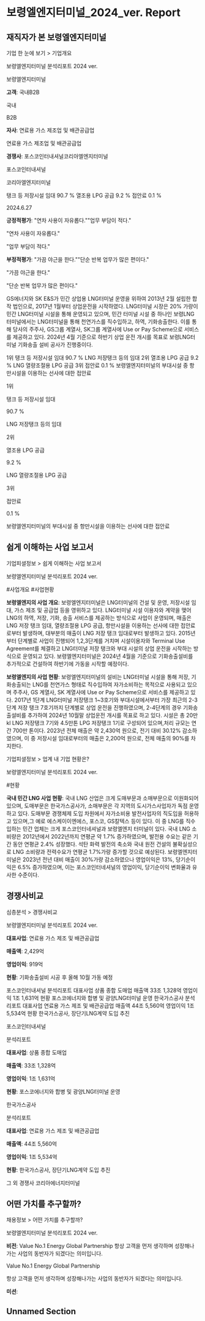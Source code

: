 # 보령엘엔지터미널_2024_ver. Report

## 재직자가 본 보령엘엔지터미널

기업 한 눈에 보기 > 기업개요

보령엘엔지터미널 분석리포트 2024 ver.

보령엘엔지터미널

**고객**: 국내B2B

국내

B2B

**자사**: 연료용 가스 제조업 및 배관공급업

연료용 가스 제조업 및 배관공급업

**경쟁사**: 포스코인터내셔널코리아엘엔지터미널

포스코인터내셔널

코리아엘엔지터미널

탱크 등 저장시설 임대 90.7 %
열조용 LPG 공급 9.2 %
접안료 0.1 %

2024.6.27

**긍정적평가**: "연차 사용이 자유롭다.""업무 부담이 적다."

"연차 사용이 자유롭다."

"업무 부담이 적다."

**부정적평가**: "가끔 야근을 한다.""단순 반복 업무가 많은 편이다."

"가끔 야근을 한다."

"단순 반복 업무가 많은 편이다."

GS에너지와 SK E&S가 민간 상업용 LNG터미널 운영을 위하여 2013년 2월 설립한 합작 법인으로, 2017년 1월부터 상업운전을 시작하였다. LNG터미널 시장은 20% 가량이 민간 LNG터미널 시설을 통해 운영되고 있으며, 민간 터미널 시설 중 하나인 보령LNG터미널에서는 LNG터미널을 통해 천연가스를 직수입하고, 하역, 기화송출한다. 이를 통해 당사의 주주사, GS그룹 계열사, SK그룹 계열사에 Use or Pay Scheme으로 서비스를 제공하고 있다. 2024년 4월 기준으로 하반기 상업 운전 개시를 목표로 보령LNG터미널 기화송출 설비 공사가 진행중이다.

1위 탱크 등 저장시설 임대 90.7 % LNG 저장탱크 등의 임대
2위 열조용 LPG 공급 9.2 %  LNG 열량조절용 LPG 공급
3위 접안료 0.1 %  보령엘엔지터미널의 부대시설 중 항만시설을 이용하는 선사에 대한 접안료

1위

탱크 등 저장시설 임대

90.7 %

LNG 저장탱크 등의 임대

2위

열조용 LPG 공급

9.2 %

LNG 열량조절용 LPG 공급

3위

접안료

0.1 %

보령엘엔지터미널의 부대시설 중 항만시설을 이용하는 선사에 대한 접안료

## 쉽게 이해하는 사업 보고서

기업피셜정보 > 쉽게 이해하는 사업 보고서

보령엘엔지터미널 분석리포트 2024 ver.

#사업개요 #사업현황

**보령엘엔지의 사업 개요**: 보령엘엔지터미널은 LNG터미널의 건설 및 운영, 저장시설 임대, 가스 제조 및 공급업 등을 영위하고 있다. LNG터미널 시설 이용자와 계약을 맺어 LNG의 하역, 저장, 기화, 송출 서비스를 제공하는 방식으로 사업이 운영되며, 매출은 LNG 저장 탱크 임대, 열량조절용 LPG 공급, 항만시설을 이용하는 선사에 대한 접안료로부터 발생하며, 대부분의 매출이 LNG 저장 탱크 임대로부터 발생하고 있다. 2015년부터 단계별로 사업이 진행되어 1,2,3단계를 거치며 시설이용자와 Terminal Use Agreement를 체결하고 LNG터미널 저장 탱크와 부대 시설의 상업 운전을 시작하는 방식으로 운영되고 있다. 보령엘엔지터미널은 2024년 4월을 기준으로 기화송출설비를 추가적으로 건설하여 하반기에 가동을 시작할 예정이다.

**보령엘엔지의 사업 현황**: 보령엘엔지터미널의 설비는 LNG터미널 시설을 통해 저장, 기화송출되는 LNG를 천연가스 형태로 직수입하여 자가소비하는 목적으로 사용되고 있으며 주주사, GS 계열사, SK 계열사에 Use or Pay Scheme으로 서비스를 제공하고 있다. 2017년 1단계 LNG터미널 저장탱크 1~3호기와 부대시설에서부터 가장 최근의 2-3단계 저장 탱크 7호기까지 단계별로 상업 운전을 진행하였으며, 2-4단계의 경우 기화송출설비를  추가하여 2024년 10월말 상업운전 개시를 목표로 하고 있다. 시설은 총 20만 kl LNG 저장탱크 7기와 4.5만톤 LPG 저장탱크 1기로 구성되어 있으며,처리 규모는 연간 700만 톤이다. 2023년 전체 매출은 약 2,430억 원으로, 전기 대비 30.12% 감소하였으며, 이 중 저장시설 임대로부터의 매출은 2,200억 원으로, 전체 매출의 90%를 차지한다.

기업피셜정보 > 업계 내 기업 현황은?

보령엘엔지터미널 분석리포트 2024 ver.

#현황

**국내 민간 LNG 사업 현황**: 국내 LNG 산업은 크게 도매부문과 소매부문으로 이원화되어 있으며, 도매부문은 한국가스공사가, 소매부문은 각 지역의 도시가스사업자가 독점 운영하고 있다. 도매부문 경쟁체제 도입 차원에서 자가소비용 발전사업자의 직도입을 허용하고 있으며,그 예로 에스케이이엔에스, 포스코, GS칼텍스 등이 있다. 이 중 LNG를 직수입하는 민간 업체는 크게 포스코인터네셔널과 보령엘엔지 터미널이 있다. 국내 LNG 소비량은 2012년에서 2022년까지 연평균 약 1.7% 증가하였으며, 발전용 수요는 같은 기간 동안 연평균 2.4% 성장했다. 석탄 화력 발전의 축소와 국내 원전 건설의 불확실성으로 LNG 소비량과 전력수요가 연평균 1.7%가량 증가할 것으로 예상된다. 보령엘엔지터미널은 2023년 전년 대비 매출이 30%가량 감소하였으나 영업이익은 13%, 당기순이익은 6.5% 증가하였으며, 이는 포스코인터네셔널의 영업이익, 당기순이익 변화율과 유사한 수준이다.

## 경쟁사비교

심층분석 > 경쟁사비교

보령엘엔지터미널 분석리포트 2024 ver.

**대표사업**: 연료용 가스 제조 및 배관공급업

**매출액**: 2,429억

**영업이익**: 919억

**현황**: 기화송출설비 시공 후 올해 10월 가동 예정

포스코인터내셔널 분석리포트 대표사업 상품 종합 도매업 매출액 33조 1,328억 영업이익 1조 1,631억 현황 포스코에너지와 합병 및 광양LNG터미널 운영
한국가스공사 분석리포트 대표사업 연료용 가스 제조 및 배관공급업 매출액 44조 5,560억 영업이익 1조 5,534억 현황 한국가스공사, 장단기LNG계약 도입 추진

포스코인터내셔널

분석리포트

**대표사업**: 상품 종합 도매업

**매출액**: 33조 1,328억

**영업이익**: 1조 1,631억

**현황**: 포스코에너지와 합병 및 광양LNG터미널 운영

한국가스공사

분석리포트

**대표사업**: 연료용 가스 제조 및 배관공급업

**매출액**: 44조 5,560억

**영업이익**: 1조 5,534억

**현황**: 한국가스공사, 장단기LNG계약 도입 추진

그 외 경쟁사 코리아에너지터미널

## 어떤 가치를 추구할까?

채용정보 > 어떤 가치를 추구할까?

보령엘엔지터미널 분석리포트 2024 ver.

**비전**: Value No.1 Energy Global Partnership 항상 고객을 먼저 생각하며 성장해나가는 사업의 동반자가 되겠다는 의미입니다.

Value No.1 Energy Global Partnership

항상 고객을 먼저 생각하며 성장해나가는 사업의 동반자가 되겠다는 의미입니다.

**미션**: 





## Unnamed Section

